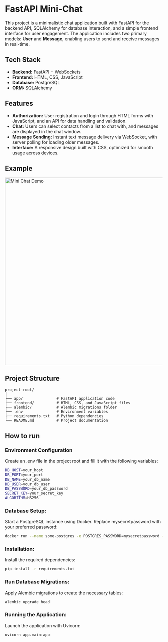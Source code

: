 # FastAPI Mini-Chat

This project is a minimalistic chat application built with FastAPI for the backend API, SQLAlchemy for database interaction, and a simple frontend interface for user engagement. The application includes two primary models: **User** and **Message**, enabling users to send and receive messages in real-time.

## Tech Stack
- **Backend:** FastAPI + WebSockets
- **Frontend:** HTML, CSS, JavaScript
- **Database:** PostgreSQL
- **ORM:** SQLAlchemy

## Features
- **Authorization:** User registration and login through HTML forms with JavaScript, and an API for data handling and validation.
- **Chat:** Users can select contacts from a list to chat with, and messages are displayed in the chat window.
- **Message Sending:** Instant text message delivery via WebSocket, with server polling for loading older messages.
- **Interface:** A responsive design built with CSS, optimized for smooth usage across devices.

## Example

<img src="https://github.com/user-attachments/assets/939d8ced-0587-437d-a8d0-0ca5a76d8cec" width="600" alt="Mini Chat Demo" />

## Project Structure
```
project-root/
│
├── app/               # FastAPI application code
├── frontend/          # HTML, CSS, and JavaScript files
├── alembic/           # Alembic migrations folder
├── .env               # Environment variables
├── requirements.txt   # Python dependencies
└── README.md          # Project documentation
```

## How to run

### Environment Configuration

Create an .env file in the project root and fill it with the following variables:
```bash
DB_HOST=your_host
DB_PORT=your_port
DB_NAME=your_db_name
DB_USER=your_db_user
DB_PASSWORD=your_db_password
SECRET_KEY=your_secret_key
ALGORITHM=HS256
```

### Database Setup:

Start a PostgreSQL instance using Docker. Replace mysecretpassword with your preferred password:
```bash
docker run --name some-postgres -e POSTGRES_PASSWORD=mysecretpassword -d postgres
```

### Installation:

Install the required dependencies:
```bash
pip install -r requirements.txt
```

### Run Database Migrations:

Apply Alembic migrations to create the necessary tables:
```bash
alembic upgrade head
```

### Running the Application:

Launch the application with Uvicorn:
```bash
uvicorn app.main:app
```
